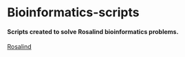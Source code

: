 # Bioinformatics-scripts
#### Scripts created to solve Rosalind bioinformatics problems.
[Rosalind](http://rosalind.info/about/)
